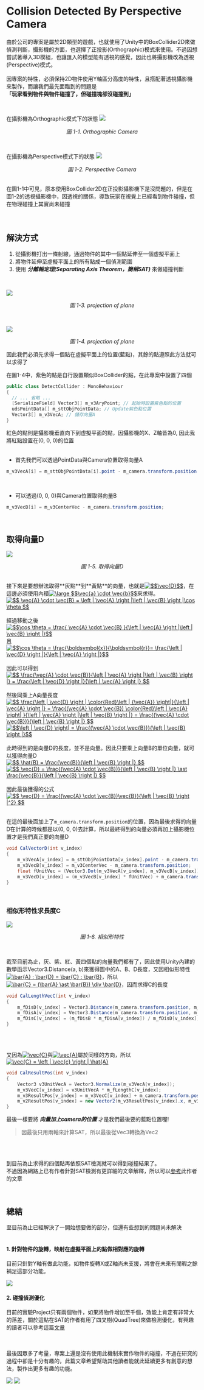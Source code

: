 # Collision Detected By Perspective Camera

由於公司的專案是屬於2D類型的遊戲，也就使用了Unity中的BoxCollider2D來做偵測判斷，攝影機的方面，也選擇了正投影(Orthographic)模式來使用。不過因想嘗試著導入3D模組，也讓匯入的模型能有透視的感覺，因此也將攝影機改為透視(Perspective)模式。
<br>
<br>
因專案的特性，必須保持2D物件使用Y軸區分高度的特性，且搭配著透視攝影機來製作，而讓我們最先面臨到的問題是<br>
<strong>「玩家看到物件與物件碰撞了，但碰撞塊卻沒碰撞到」</strong>

<br>
<p align="left">
在攝影機為Orthographic模式下的狀態
<img style="margin:auto;"  src="https://github.com/destiny5420/DetectedCollider/blob/master/GithubImage/Artboard_1.png">
</p>
<p align="center"><em>圖 1-1. Orthographic Camera</em></p>

<br>
<p align="left">
在攝影機為Perspective模式下的狀態
<img style="margin:auto;"  src="https://github.com/destiny5420/DetectedCollider/blob/master/GithubImage/Artboard_2.png">
</p>
<p align="center"><em>圖 1-2. Perspective Camera</em></p>

<br>
在圖1-1中可見，原本使用BoxCollider2D在正投影攝影機下是沒問題的，但是在圖1-2的透視攝影機中，因透視的關係，導致玩家在視覺上已經看到物件碰撞，但在物理碰撞上其實尚未碰撞
<br>
<br>
<br>

## 解決方式
1. 從攝影機打出一條射線，通過物件的其中一個點延伸至一個虛擬平面上
2. 將物件延伸至虛擬平面上的所有點成一個偵測範圍
3. 使用 <em>**分離軸定理(Separating Axis Theorem，簡稱SAT)**</em> 來做碰撞判斷

<br>
<p align="left">
<img style="margin:auto;"  src="https://github.com/destiny5420/DetectedCollider/blob/master/GithubImage/Artboard_3.png">
</p>
<p align="center"><em>圖 1-3. projection of plane</em></p>

<br>

<p align="left">
<img style="margin:auto;"  src="https://github.com/destiny5420/DetectedCollider/blob/master/GithubImage/Artboard_4.png">
</p>
<p align="center"><em>圖 1-4. projection of plane</em></p>

因此我們必須先求得一個點在虛擬平面上的位置(藍點)，其餘的點遵照此方法就可以求得了<br>

在圖1-4中，紫色的點是自行設置類似BoxCollider的點，在此專案中設置了四個
```C#
public class DetectCollider : MonoBehaviour
{
  // ... 省略 ...
  [SerializeField] Vector3[] m_v3AryPoint; // 起始時設置紫色點的位置
  udsPointData[] m_sttObjPointData; // Update紫色點位置
  Vector3[] m_v3VecA; // 儲存向量A
}
```

紅色的點則是攝影機垂直向下到虛擬平面的點，因攝影機的X、Z軸皆為0, 因此我將紅點設置在(0, 0, 0)的位置
<br>
<br>

* 首先我們可以透過PointData與Camera位置取得向量A
```C#
m_v3VecA[i] = m_sttObjPointData[i].point - m_camera.transform.position
```

<br>

* 可以透過(0, 0, 0)與Camera位置取得向量B
```C#
m_v3VecB[i] = m_v3CenterVec - m_camera.transform.position;
```

<br>

## 取得向量D
<p align="left">
<img style="margin:auto;"  src="https://github.com/destiny5420/DetectedCollider/blob/master/GithubImage/Artboard_5.png">
</p>
<p align="center"><em>圖 1-5. 取得向量D</em></p>

<br>
接下來是要想辦法取得**灰點**到**黃點**的向量，也就是<a href="https://www.codecogs.com/eqnedit.php?latex=$$\vec{D}$$" target="_blank"><img src="https://latex.codecogs.com/gif.latex?$$\vec{D}$$" title="$$\vec{D}$$" /></a>，在這邊必須使用內積<a href="https://www.codecogs.com/eqnedit.php?latex=\dpi{120}&space;\large&space;$$\vec{a}&space;\cdot&space;\vec{b}$$" target="_blank"><img src="https://latex.codecogs.com/png.latex?\dpi{120}&space;\large&space;$$\vec{a}&space;\cdot&space;\vec{b}$$" title="\large $$\vec{a} \cdot \vec{b}$$" /></a>來求得。<br>
<a href="https://www.codecogs.com/eqnedit.php?latex=$$&space;\vec{A}&space;\cdot&space;\vec{B}&space;=&space;\left&space;|&space;\vec{A}&space;\right&space;|\left&space;|&space;\vec{B}&space;\right&space;|\cos&space;\theta&space;$$" target="_blank"><img src="https://latex.codecogs.com/gif.latex?$$&space;\vec{A}&space;\cdot&space;\vec{B}&space;=&space;\left&space;|&space;\vec{A}&space;\right&space;|\left&space;|&space;\vec{B}&space;\right&space;|\cos&space;\theta&space;$$" title="$$ \vec{A} \cdot \vec{B} = \left | \vec{A} \right |\left | \vec{B} \right |\cos \theta $$" /></a><br><br>
經過移動之後<br>
<a href="https://www.codecogs.com/eqnedit.php?latex=$$\cos&space;\theta&space;=&space;\frac{&space;\vec{A}&space;\cdot&space;\vec{B}&space;}{\left&space;|&space;\vec{A}&space;\right&space;|\left&space;|&space;\vec{B}&space;\right&space;|}$$" target="_blank"><img src="https://latex.codecogs.com/gif.latex?$$\cos&space;\theta&space;=&space;\frac{&space;\vec{A}&space;\cdot&space;\vec{B}&space;}{\left&space;|&space;\vec{A}&space;\right&space;|\left&space;|&space;\vec{B}&space;\right&space;|}$$" title="$$\cos \theta = \frac{ \vec{A} \cdot \vec{B} }{\left | \vec{A} \right |\left | \vec{B} \right |}$$" /></a><br>
且<br>
<a href="https://www.codecogs.com/eqnedit.php?latex=$$\cos&space;\theta&space;=&space;\frac{\boldsymbol{x}}{\boldsymbol{r}}=&space;\frac{\left&space;|&space;\vec{D}&space;\right&space;|}{\left&space;|&space;\vec{A}&space;\right&space;|}$$" target="_blank"><img src="https://latex.codecogs.com/gif.latex?$$\cos&space;\theta&space;=&space;\frac{\boldsymbol{x}}{\boldsymbol{r}}=&space;\frac{\left&space;|&space;\vec{D}&space;\right&space;|}{\left&space;|&space;\vec{A}&space;\right&space;|}$$" title="$$\cos \theta = \frac{\boldsymbol{x}}{\boldsymbol{r}}= \frac{\left | \vec{D} \right |}{\left | \vec{A} \right |}$$" /></a><br><br>
因此可以得到<br>
<a href="https://www.codecogs.com/eqnedit.php?latex=$$&space;\frac{\vec{A}&space;\cdot&space;\vec{B}}{\left&space;|&space;\vec{A}&space;\right&space;|\left&space;|&space;\vec{B}&space;\right&space;|}&space;=&space;\frac{\left&space;|&space;\vec{D}&space;\right&space;|}{\left&space;|&space;\vec{A}&space;\right&space;|}&space;$$" target="_blank"><img src="https://latex.codecogs.com/png.latex?$$&space;\frac{\vec{A}&space;\cdot&space;\vec{B}}{\left&space;|&space;\vec{A}&space;\right&space;|\left&space;|&space;\vec{B}&space;\right&space;|}&space;=&space;\frac{\left&space;|&space;\vec{D}&space;\right&space;|}{\left&space;|&space;\vec{A}&space;\right&space;|}&space;$$" title="$$ \frac{\vec{A} \cdot \vec{B}}{\left | \vec{A} \right |\left | \vec{B} \right |} = \frac{\left | \vec{D} \right |}{\left | \vec{A} \right |} $$" /></a><br><br>
然後同乘上A向量長度<br>
<a href="https://www.codecogs.com/eqnedit.php?latex=$$&space;\frac{\left&space;|&space;\vec{D}&space;\right&space;|&space;\color{Red}\left&space;|&space;{\vec{A}}&space;\right|}{\left&space;|&space;\vec{A}&space;\right&space;|}&space;=&space;\frac{(\vec{A}&space;\cdot&space;\vec{B})&space;\color{Red}\left&space;|&space;\vec{A}&space;\right|&space;}{\left&space;|&space;\vec{A}&space;\right&space;|\left&space;|&space;\vec{B}&space;\right&space;|}&space;=&space;\frac{(\vec{A}&space;\cdot&space;\vec{B})}{\left&space;|&space;\vec{B}&space;\right&space;|}&space;$$" target="_blank"><img src="https://latex.codecogs.com/gif.latex?$$&space;\frac{\left&space;|&space;\vec{D}&space;\right&space;|&space;\color{Red}\left&space;|&space;{\vec{A}}&space;\right|}{\left&space;|&space;\vec{A}&space;\right&space;|}&space;=&space;\frac{(\vec{A}&space;\cdot&space;\vec{B})&space;\color{Red}\left&space;|&space;\vec{A}&space;\right|&space;}{\left&space;|&space;\vec{A}&space;\right&space;|\left&space;|&space;\vec{B}&space;\right&space;|}&space;=&space;\frac{(\vec{A}&space;\cdot&space;\vec{B})}{\left&space;|&space;\vec{B}&space;\right&space;|}&space;$$" title="$$ \frac{\left | \vec{D} \right | \color{Red}\left | {\vec{A}} \right|}{\left | \vec{A} \right |} = \frac{(\vec{A} \cdot \vec{B}) \color{Red}\left | \vec{A} \right| }{\left | \vec{A} \right |\left | \vec{B} \right |} = \frac{(\vec{A} \cdot \vec{B})}{\left | \vec{B} \right |} $$" /></a><br>
<a href="https://www.codecogs.com/eqnedit.php?latex=$$\left&space;|&space;\vec{D}&space;\right|&space;=&space;\frac{(\vec{A}&space;\cdot&space;\vec{B})}{\left&space;|&space;\vec{B}&space;\right&space;|}$$" target="_blank"><img src="https://latex.codecogs.com/gif.latex?$$\left&space;|&space;\vec{D}&space;\right|&space;=&space;\frac{(\vec{A}&space;\cdot&space;\vec{B})}{\left&space;|&space;\vec{B}&space;\right&space;|}$$" title="$$\left | \vec{D} \right| = \frac{(\vec{A} \cdot \vec{B})}{\left | \vec{B} \right |}$$" /></a><br><br>
此時得到的是向量D的長度，並不是向量。因此只要乘上向量B的單位向量，就可以獲得向量D<br>
<a href="https://www.codecogs.com/eqnedit.php?latex=$$&space;\hat{B}&space;=&space;\frac{\vec{B}}{\left&space;|&space;\vec{B}&space;\right&space;|}&space;$$" target="_blank"><img src="https://latex.codecogs.com/png.latex?$$&space;\hat{B}&space;=&space;\frac{\vec{B}}{\left&space;|&space;\vec{B}&space;\right&space;|}&space;$$" title="$$ \hat{B} = \frac{\vec{B}}{\left | \vec{B} \right |} $$" /></a><br>
<a href="https://www.codecogs.com/eqnedit.php?latex=$$&space;\vec{D}&space;=&space;\frac{(\vec{A}&space;\cdot&space;\vec{B})}{\left&space;|&space;\vec{B}&space;\right&space;|}&space;\ast&space;\frac{\vec{B}}{\left&space;|&space;\vec{B}&space;\right&space;|}&space;$$" target="_blank"><img src="https://latex.codecogs.com/png.latex?$$&space;\vec{D}&space;=&space;\frac{(\vec{A}&space;\cdot&space;\vec{B})}{\left&space;|&space;\vec{B}&space;\right&space;|}&space;\ast&space;\frac{\vec{B}}{\left&space;|&space;\vec{B}&space;\right&space;|}&space;$$" title="$$ \vec{D} = \frac{(\vec{A} \cdot \vec{B})}{\left | \vec{B} \right |} \ast \frac{\vec{B}}{\left | \vec{B} \right |} $$" /></a><br><br>
因此最後獲得的公式<br>
<a href="https://www.codecogs.com/eqnedit.php?latex=$$&space;\vec{D}&space;=&space;\frac{(\vec{A}&space;\cdot&space;\vec{B})\vec{B}}{\left&space;|&space;\vec{B}&space;\right&space;|^2}&space;$$" target="_blank"><img src="https://latex.codecogs.com/png.latex?$$&space;\vec{D}&space;=&space;\frac{(\vec{A}&space;\cdot&space;\vec{B})\vec{B}}{\left&space;|&space;\vec{B}&space;\right&space;|^2}&space;$$" title="$$ \vec{D} = \frac{(\vec{A} \cdot \vec{B})\vec{B}}{\left | \vec{B} \right |^2} $$" /></a>
<br>
<br>

在這的最後面加上了`m_camera.transform.position`的位置，因為最後求得的向量D在計算的時候都是以(0, 0, 0)去計算，所以最終得到的向量必須再加上攝影機位置才是我們真正要的向量D
```C#
void CalVectorD(int v_index)
{
    m_v3VecA[v_index] = m_sttObjPointData[v_index].point - m_camera.transform.position;
    m_v3VecB[v_index] = m_v3CenterVec - m_camera.transform.position;
    float fUnitVec = (Vector3.Dot(m_v3VecA[v_index], m_v3VecB[v_index]) / Common.DisForVector3(m_v3VecB[v_index]));
    m_v3VecD[v_index] = (m_v3VecB[v_index] * fUnitVec) + m_camera.transform.position;
}
```
<br>

### 相似形特性求長度C
<p align="left">
<img style="margin:auto;"  src="https://github.com/destiny5420/DetectedCollider/blob/master/GithubImage/Artboard_6.png">
</p>
<p align="center"><em>圖 1-6. 相似形特性</em></p>

<br>

截至目前為止，灰、紫、紅、黃四個點的向量我們都有了，因此使用Unity內建的數學函示Vector3.Distance(a, b)來獲得圖中的A、B、D長度，又因相似形特性<a href="https://www.codecogs.com/eqnedit.php?latex=\bar{A}&space;:&space;\bar{D}&space;=&space;\bar{C}&space;:&space;\bar{B}" target="_blank"><img src="https://latex.codecogs.com/png.latex?\bar{A}&space;:&space;\bar{D}&space;=&space;\bar{C}&space;:&space;\bar{B}" title="\bar{A} : \bar{D} = \bar{C} : \bar{B}" /></a>，所以<a href="https://www.codecogs.com/eqnedit.php?latex=\bar{C}&space;=&space;(\bar{A}&space;\ast&space;\bar{B})&space;\div&space;\bar{D}" target="_blank"><img src="https://latex.codecogs.com/png.latex?\bar{C}&space;=&space;(\bar{A}&space;\ast&space;\bar{B})&space;\div&space;\bar{D}" title="\bar{C} = (\bar{A} \ast \bar{B}) \div \bar{D}" /></a>，因而求得C的長度

```C#
void CalLengthVecC(int v_index)
{
    m_fDisD[v_index] = Vector3.Distance(m_camera.transform.position, m_v3VecD[v_index]);
    m_fDisA[v_index] = Vector3.Distance(m_camera.transform.position, m_sttObjPointData[v_index].point);
    m_fDisC[v_index] = (m_fDisB * m_fDisA[v_index]) / m_fDisD[v_index];
}
```
<br>
<br>

又因為<a href="https://www.codecogs.com/eqnedit.php?latex=\vec{C}" target="_blank"><img src="https://latex.codecogs.com/png.latex?\vec{C}" title="\vec{C}" /></a>與<a href="https://www.codecogs.com/eqnedit.php?latex=\vec{A}" target="_blank"><img src="https://latex.codecogs.com/png.latex?\vec{A}" title="\vec{A}" /></a>屬於同樣的方向，所以<a href="https://www.codecogs.com/eqnedit.php?latex=\vec{C}&space;=&space;\left&space;|&space;\vec{c}&space;\right&space;|&space;\hat{A}" target="_blank"><img src="https://latex.codecogs.com/png.latex?\vec{C}&space;=&space;\left&space;|&space;\vec{c}&space;\right&space;|&space;\hat{A}" title="\vec{C} = \left | \vec{c} \right | \hat{A}" /></a>

```C#
void CalResultPos(int v_index)
{
    Vector3 v3UnitVecA = Vector3.Normalize(m_v3VecA[v_index]);
    m_v3VecC[v_index] = v3UnitVecA * m_fLengthC[v_index];
    m_v3ResultPos[v_index] = m_v3VecC[v_index] + m_camera.transform.position; 
    m_v2ResultPos[v_index] = new Vector2(m_v3ResultPos[v_index].x, m_v3ResultPos[v_index].z);
}
```
最後一樣要將 ***向量加上camera的位置*** 才是我們最後要的藍點位置喔!
> 因最後只用兩軸來計算SAT，所以最後從Vec3轉換為Vec2<br>

<br>
<br>

到目前為止求得的四個點再依照SAT檢測就可以得到碰撞結果了。<br>
不過因為網路上已有作者針對SAT檢測有更詳細的文章解釋，所以可以[參考](http://davidhsu666.com/archives/gamecollisiondetection/)此作者的文章

<br>

## 總結
至目前為止已經解決了一開始想要做的部分，但還有些想到的問題尚未解決<br>
<br>

#### 1. 針對物件的旋轉，映射在虛擬平面上的點做相對應的旋轉
目前只針對Y軸有做此功能，如物件旋轉X或Z軸尚未支援，將會在未來有閒暇之餘補足這部分功能。<br>
<p>
<img style="margin:auto;"  src="https://github.com/destiny5420/DetectedCollider/blob/master/GithubImage/GifImage_1.gif">
</p>

#### 2. 碰撞偵測優化
目前的實驗Project只有兩個物件，如果將物件增加至千個，效能上肯定有非常大的落差，關於這點在SAT的作者有用了四叉樹(QuadTree)來做檢測優化，有興趣的讀者可以參考這篇[文章](http://davidhsu666.com/archives/quadtree_in_2d/)<br>
<br>
<br>

最後因眾多了考量，專案上還是沒有使用此機制來實作物件的碰撞，不過在研究的過程中卻是十分有趣的，此篇文章希望幫助其他讀者能就此延續更多有創意的想法，製作出更多有趣的功能。

<p align="left">
<img style="margin:auto;"  src="https://github.com/destiny5420/DetectedCollider/blob/master/GithubImage/GifImage_2.gif">
<img style="margin:auto;"  src="https://github.com/destiny5420/DetectedCollider/blob/master/GithubImage/GifImage_3.gif">
</p>
